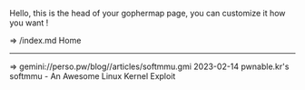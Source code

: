 Hello, this is the head of your gophermap page, you can
customize it how you want !

=> /index.md Home

------------------------------------------------------------------
=> gemini://perso.pw/blog//articles/softmmu.gmi 2023-02-14 pwnable.kr's softmmu - An Awesome Linux Kernel Exploit
